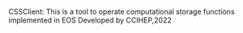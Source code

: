 CSSClient: This is a tool to operate computational storage functions implemented in EOS
Developed by CCIHEP,2022
